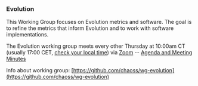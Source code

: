 ### Evolution

This Working Group focuses on Evolution metrics and software. The goal is to refine the metrics that inform Evolution and to work with software implementations.

The Evolution working group meets every other Thursday at 10:00am CT (usually 17:00 CET, [check your local time](http://arewemeetingyet.com/Chicago/2019-10-10/10:00/b/CHAOSS%20Evolution%20WG)) via [Zoom](https://unomaha.zoom.us/j/720431288) -- [Agenda and Meeting Minutes](https://docs.google.com/document/d/1fgMT5onwvNQE6b4gPWE7oSPHRvb9q1z6XEbD51EtCFg/edit)

Info about working group: [https://github.com/chaoss/wg-evolution](https://github.com/chaoss/wg-evolution)
